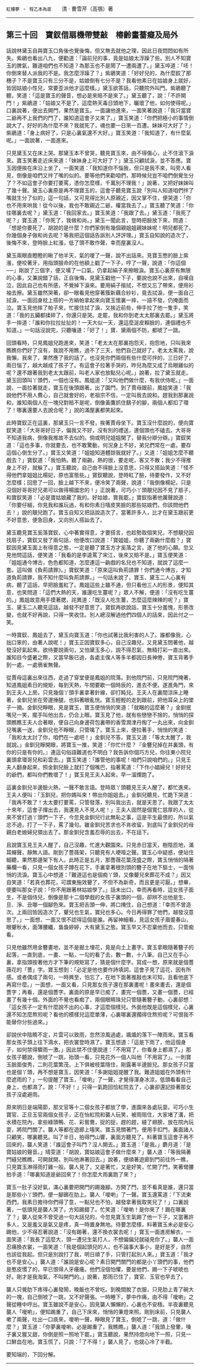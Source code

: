 

`紅樓夢 ‧ 程乙本為底`　　清 ‧ 曹雪芹（高鶚）著

* * *

## 第三十回　寶釵借扇機帶雙敲　椿齡畫薔癡及局外

話說林黛玉自與寶玉口角後也覺後悔，但又無去就他之理，因此日夜悶悶如有所失。紫鵑也看出八九，便勸道：「論前兒的事，竟是姑娘太浮躁了些。別人不知寶玉的脾氣，難道咱們也不知道？為那玉也不是鬧了一遭兩遭了。」黛玉啐道：「呸！你倒來替人派我的不是。我怎麼浮躁了？」紫鵑笑道：「好好兒的，為什麼鉸了那穗子？不是寶玉只有三分不是，姑娘倒有七分不是？我看他素日在姑娘身上就好，皆因姑娘小性兒，常要歪派他才這麼樣。」黛玉欲答話，只聽院外叫門。紫鵑聽了聽，笑道：「這是寶玉的聲音，想必是來賠不是來了。」黛玉聽了，說：「不許開門！」紫鵑道：「姑娘又不是了，這麼熱天毒日頭地下，曬壞了他，如何使得呢。」口裏說著，便出去開門，果然是寶玉。一面讓他進來，一面笑著說道：「我只當寶二爺再不上我們的門了，誰知道這會子又來了。」寶玉笑道：「你們把極小的事情倒說大了，好好的為什麼不來？我就死了，魂也要一日來一百遭。妹妹可大好了？」紫鵑道：「身上病好了，只是心裏氣還不大好。」寶玉笑道：「我知道了，有什麼氣呢。」一面說著，一面進來。

只見黛玉又在床上哭。那黛玉本不曾哭，聽見寶玉來，由不得傷心，止不住滾下淚來。寶玉笑著走近床來道：「妹妹身上可大好了？」黛玉只顧拭淚，並不答應。寶玉因便挨在床沿上坐了，一面笑道：「我知道你不惱我，但只是我不來，叫旁人看見，倒像是咱們又拌了嘴的似的。要等他們來勸咱們，那時候兒豈不咱們倒覺生分了？不如這會子你要打要罵，憑你怎麼樣，千萬別不理我！」說著，又把好妹妹叫了幾十聲。黛玉心裏原是再不理寶玉的，這會子聽見寶玉說「別叫人知道咱們拌了嘴就生分了似的」這一句話，又可見得比別人原親近，因又掌不住，便哭道：「你也不用來哄我！從今以後，我也不敢親近二爺，權當我去了。」寶玉聽了笑道：「你往哪裏去呢？」黛玉道：「我回家去。」寶玉笑道：「我跟了去。」黛玉道：「我死了呢？」寶玉道：「你死了，我做和尚。」黛玉一聞此言，登時把臉放下來，問道：「想是你要死了，胡說的是什麼？你們家倒有幾個親姐姐親妹妹呢！明兒都死了，你幾個身子做和尚去呢？等我把這個話告訴別人評評理。」寶玉自知說的造次了，後悔不來，登時臉上紅漲，低了頭不敢作聲，幸而屋裏沒人。

黛玉兩眼直瞪瞪的瞅了他半天，氣的噯了一聲，說不出話來。見寶玉憋的臉上紫漲，便咬著牙，用指頭狠命的在他額上戳了一下子，哼了一聲，說道：「你這個──」剛說了三個字，便又嘆了一口氣，仍拿起絹子來擦眼淚。寶玉心裏原有無限的心事，又兼說錯了話，正自後悔，見黛玉戳他一下子，要說也說不出來，自嘆自泣，因此自己也有所感，不覺掉下淚來。要用絹子揩拭，不想又忘了帶來，便用衫袖去擦。黛玉雖然哭著，卻一眼看見他穿著簇新藕合紗衫，竟去拭淚，便一面自己拭淚，一面回身枕上搭的一方綃帕拿起來向寶玉懷裏一摔，一語不發，仍掩面而泣。寶玉見他摔了帕子來，忙接住拭了淚，又挨近前些，伸手拉了他一隻手，笑道：「我的五臟都揉碎了，你還只是哭。走罷，我和你到老太太那裏去罷。」黛玉將手一摔道：「誰和你拉拉扯扯的！一天大似一天，還這麼涎皮賴臉的，連個禮也不知道。」一句話沒說完，只聽嚷道：「好了！」寶、黛兩個不防，都唬了一跳。

回頭看時，只見鳳姐兒跑進來，笑道：「老太太在那裏抱怨天，抱怨地，只叫我來瞧瞧你們好了沒有，我說不用瞧，過不了三天，他們自己就好了。老太太罵我，說我懶，我來了，果然應了我的話了。也沒見你們兩個有些什麼可拌的，三日好了，兩日惱了，越大越成了孩子了。有這會子拉著手哭的，昨兒為麼又成了烏眼雞似的呢？還不跟著我到老太太跟前，叫老人家也放點兒心呢。」說著，拉了黛玉就走。黛玉回頭叫丫頭們，一個也沒有。鳳姐道：「又叫他們做什麼，有我伏侍呢。」一面說，一面拉著就走，寶玉在後頭跟著。出了園門，到了賈母跟前，鳳姐笑道：「我說他們不用人費心，自己就會好的，老祖宗不信，一定叫我去說和。趕我到那裏說和，誰知兩個人在一塊兒對賠不是呢，倒像黃鷹抓住鷂子的腳，兩個人都扣了環了！哪裏還要人去說合呢？」說的滿屋裏都笑起來。

此時寶釵正在這裏，那黛玉只一言不發，挨著賈母坐下。寶玉沒什麼說的，便向寶釵笑道：「大哥哥好日子，偏我又不好，沒有別的禮送，連個頭也不磕去。大哥哥不知道我病，倒像我推故不去似的。倘或明兒姐姐閑了，替我分辯分辯。」寶釵笑道：「這也多事，你就要去，也不敢驚動，何況身上不好，弟兄們常在一處，要存這個心倒生分了。」寶玉又笑道：「姐姐知道體諒我就好了。」又道：「姐姐怎麼不聽戲去？」寶釵道：「我怕熱。聽了兩齣，熱的很，要走呢，客又不散；我少不得推身上不好，就躲了。」寶玉聽說，自己由不得臉上沒意思，只得又搭訕笑道：「怪不得他們拿姐姐比楊妃，原也富態些。」寶釵聽說，登時紅了臉，待要發作，又不好怎麼樣；回思了一回，臉上越下不來，便冷笑了兩聲，說道：「我倒像楊妃，只是沒個好哥哥好兄弟可以做得楊國忠的！」正說著，可巧小丫頭靚兒因不見了扇子，和寶釵笑道：「必是寶姑娘藏了我的。好姑娘，賞我罷。」寶釵指著他厲聲說道：「你要仔細，你見我和誰玩過，有和你素日嘻皮笑臉的那些姑娘們，你該問他們去！」說的靚兒跑了。寶玉自知又把話說造次了，當著許多人，比才在黛玉跟前更不好意思，便急回身，又向別人搭訕去了。

黛玉聽見寶玉奚落寶釵，心中著實得意，才要搭言，也趁勢取個笑兒，不想靚兒因找扇子，寶釵又發了兩句話，他便改口說道：「寶姐姐，你聽了兩齣什麼戲？」寶釵因見黛玉面上有得意之態，一定是聽了寶玉方才奚落之言，遂了他的心願。忽又見他問這話，便笑道：「我看的是李逵罵了宋江，後來又賠不是。」寶玉便笑道：「姐姐通今博古，色色都知道，怎麼連這一齣戲的名兒也不知道，就說了這麼一套。這叫做《負荊請罪》。」寶釵笑道：「原來這叫負荊請罪！你們通今博古，才知道負荊請罪，我不知什麼叫負荊請罪。」一句話未說了，寶玉、黛玉二人心裏有病，聽了這話，早把臉羞紅了。鳳姐這些上雖不通，但只看他三人的形景，便知其意，也笑問道：「這們大熱的天，誰還吃生薑呢？」眾人不解，便道：「沒有吃生薑的。」鳳姐故意用手摸著腮，詫異道：「既沒人吃生薑，怎麼這麼辣辣的呢？」寶玉、黛玉二人聽見這話，越發不好意思了。寶釵再欲說話，寶玉十分羞愧，形景改變，也就不好再說，只得一笑收住。別人總沒解過他們四個人的話來，因此付之一笑。

一時寶釵、鳳姐去了，黛玉向寶玉道：「你也試著比我利害的人了。誰都像我，心拙口笨的，由著人說呢！」寶玉正因寶釵多心，自己沒趣兒，又見黛玉問著他，越發沒好氣起來。欲待要說兩句，又怕黛玉多心，說不得忍氣，無精打彩一直出來。誰知目今盛暑之際，又當早飯已過，各處主僕人等多半都因日長神倦，寶玉背著手到一處，一處鴉雀無聲。

從賈母這裏出來往西，走過了穿堂便是鳳姐的院落。到他院門前，只見院門掩著，知道鳳姐素日的規矩，每到天熱，午間要歇一個時辰的，進去不便。遂進角門，來到王夫人上房。只見幾個丫頭手裏拿著針線，卻打盹兒。王夫人在裏間涼床上睡著，金釧兒坐在旁邊捶腿，也斜著眼亂恍。寶玉輕輕的走到跟前，把他耳朵上的墜子一摘。金釧兒睜眼，見是寶玉，寶玉便悄俏的笑道：「就睏的這麼著？」金釧抿嘴兒一笑，擺手叫他出去，仍合上眼。寶玉見了他，就有些戀戀不捨的，悄悄的探頭瞧瞧王夫人合著眼，便自己向身邊荷包裏帶的香雪潤津丹掏了一丸出來，向金釧兒嘴裏一送，金釧兒也不睜眼，只管噙了。寶玉上來，便拉著手，悄悄的笑道：「我和太太討了你，咱們在一處吧！」金釧兒不答。寶玉又道：「等太太醒了，我就說。」金釧兒睜開眼，將寶玉一推，笑道：「你忙什麼？『金簪兒掉在井裏頭，有你的只是有你的。』連這句俗語難道也不明白？我告訴你個巧方兒，你往東小院兒裏頭拿環哥兒和彩雲去。」寶玉笑道：「誰管他的事呢！咱們只說咱們的。」只見王夫人翻身起來，照金釧兒臉上就打了個嘴巴，指著罵道：「下作小娼婦兒！好好兒的爺們，都叫你們教壞了！」寶玉見王夫人起來，早一溜煙跑了。

這裏金釧兒半邊臉火熱，一聲不敢言語。登時眾丫頭聽見王夫人醒了，都忙進來。王夫人便叫：「玉釧兒，把你媽叫來！帶出你姐姐去。」金釧兒聽見，忙跪下哭道：「我再不敢了！太太要打要罵，只管發落，別叫我出去，就是天恩了。我跟了太太十來年，這會子攆出去，我還見人不見人呢！」王夫人固然是個寬仁慈厚的人，從來不曾打過丫頭們一下子，今忽見金釧兒行此無恥之事，這是平生最恨的，所以氣忿不過，打了一下子，罵了幾句。雖金釧兒苦求也不肯收留，到底叫了金釧兒的母親白老媳婦兒領出去了。那金釧兒含羞忍辱的出去，不在話下。

且說寶玉見王夫人醒了，自己沒趣，忙進大觀園來。只見赤日當天，樹陰匝地，滿耳蟬聲，靜無人語。剛到了薔薇架，只聽見有人哽噎之聲。寶玉心中疑惑，便站住細聽，果然那邊架下有人。此時正是五月，那薔薇花葉茂盛之際，寶玉悄悄的隔著藥欄一看，只見一個女孩子蹲在花下，手裏拿著根別頭的簪子在地下摳士，一面悄悄的流淚。寶玉心中想道：「難道這也是個痴丫頭，又像顰兒來葬花不成？」因又自笑道：「若真也葬花，可謂東施效顰了，不但不為新奇，而且更是可厭。」想畢，便要叫那女子說：「你不用跟著林姑娘學了。」話未出口，幸而再看時，這女孩子面生，不是個侍兒，倒像是那十二個學戲的女孩子裏頭的一個，卻辨不出他是生、旦、淨、丑哪一個腳色來。寶玉把舌頭一伸，將口掩住，自己想道：「幸而不曾造次。上兩回皆因造次了，顰兒也生氣，寶兒也多心。今日再得罪了他們，越發沒意思了。」一面想，一面又恨不認得這個是誰。再留神細看，見這女孩子眉蹙春山，眼顰秋水，面薄腰纖，裊裊婷婷，大有黛玉之態。寶玉早又不忍棄他而去，只管痴看。

只見他雖然用金簪畫地，並不是掘土埋花，竟是向土上畫字。寶玉拿眼隨著簪子的起落，一直到底，一畫、一點，一勾的看了去，數一數，十八筆。自己又在手心裏，拿指頭按著他方才下筆的規矩寫了，猜是個什麼字。寫成一想，原來就是個薔薇花的「薔」字。寶玉想到：「必定是他也要作詩填詞，這會子見了這花，因有所感。或者偶成了兩句，一時興至，怕忘了，在地下面著推敲也末可知，且看他底下再寫什麼。」一面想，一面又看，只見那女孩子還在那裏畫呢！畫來畫去，還是個薔字；再看，還是個薔字。裏面的原是早已痴了，畫完一個薔，又畫一個薔，已經畫了有幾十個。外面的不覺也看痴了，兩個眼睛珠兒只管隨著簪子動，心裏卻想：「這女孩子一定有什麼說不出的心事，才這麼個樣兒。外面他既是這個樣兒，心裏還不知怎麼熬煎呢？看他的模樣兒這麼單薄，心裏哪裏還擱得住熬煎呢？可恨我不能替你分些過來。」

卻說伏中陰睛不定，片雲可以致雨，忽然涼風過處，颯颯的落下一陣雨來。寶玉看那女孩子頭上往下滴水，把衣裳登時濕了。寶玉想道：「這是下雨了，他這個身子，如何禁得驟雨一激。」因此禁不住便說道：「不用寫了，你看身上都濕了。」那女孩子聽說，倒唬了一跳，抬頭一看，只見花外一個人叫他「不用寫了」。一則寶玉臉面俊秀，二則花葉繁茂，上下俱被枝葉隱住，剛露著半邊臉兒。那女孩子只當也是個丫頭，再不想是寶玉，因笑道：「多謝姐姐提醒了我。難道姐姐在外頭有什麼遮雨的？」一句提醒了寶玉，「噯喲」了一聲，才覺得渾身冰涼，低頭看看自己身上，也都濕了。說：「不好！」只得一氣跑回恰紅院去了，心裏卻還記掛著那女孩子沒處避雨。

原來明日是端陽節，那文官等十二個女孩子都放了學，進園來各處玩耍。可巧小生寶官、正旦玉官兩個女孩子，正在怡紅院和襲人玩笑，被雨阻住，大家堵了溝，把水積在院內，拿些綠頭鴨、花、彩鴛鴦，捉的捉，趕的趕，縫了翅膀，放在院內玩耍，將院門關了。襲人等都在遊廊上嘻笑。寶玉見關著門，便用手扣門，裏面諸人只顧笑，哪裏聽見。叫了半日，拍得門山響，裏面方聽見了。料著寶玉這會子再不回來的，襲人笑道：「誰這會子叫門？沒人開去。」寶玉道：「是我。」麝月道：「是寶姑娘的聲音。」晴雯道：「胡說，寶姑娘這會子做什麼來？」襲人道：「等我隔著門縫兒瞧瞧，可開就開，別叫他淋著回去。」說著，便順著遊廊到門前往外一瞧，只見寶玉淋得雨打雞一般。襲人見了，又是著忙，又是好笑，忙開了門，笑著彎腰拍手道：「哪裏知道是爺回來了！你怎麼大雨裏跑了來？」

寶玉一肚子沒好氣，滿心裏要把開門的踢幾腳。方開了門，並不看真是誰，還只當是那些小丫頭們，便一腳踢在肋上。襲人「噯喲」了一聲。寶玉還罵道：「下流東西們，我素日擔待你們得了意，一點兒也不怕，越發拿著我取笑兒了！」口裏說著，一低頭見是襲人哭了，方知踢錯了。忙笑道：「噯喲！是你來了！踢在哪裏了？」襲人從來不曾受過一句大話兒的，今忽見寶玉生氣踢了他一下子，又當著許多人，又是羞又是氣又是疼，真一時置身無地。待要怎麼樣，料著寶玉未必是安心踢他，少不得忍著說道：「沒有踢著，還不換衣裳去呢！」寶玉一面進房解衣，一面笑道：「我長了這麼大，頭一遭兒生氣打人，不想偏偏兒就碰見你了。」襲人一面忍痛換衣裳，一面笑道：「我是個起頭兒的人，也不論事大事小，是好是歹，自然也該從我起。但只是別說打了我，明日順了手，只管打起別人來。」寶玉道：「我才也不是安心。」襲人道：「誰說是安心呢？素日開門關門的都是小丫頭們的事，他們是憨皮慣了的，早已恨得人牙癢癢。他們沒個怕懼，要是他們，踢一下子唬唬也好。剛才是我淘氣，不叫開門的。」說著，那雨已住了，寶官、玉官也早去了。

襲人只覺肋下疼得心裏發鬧，晚飯也不曾吃。到晚間脫了衣服，只見肋上青了碗大的一塊，自己倒唬了一跳，又不好聲張。一時睡下，夢中作痛，由不得「噯喲」之聲從睡中哼出。寶玉雖說不是安心，因見襲人懶懶的，心裏也不安穩。半夜裏聽見襲人「噯喲」，便知踢重了，自己下床來，悄悄的秉燈來照。剛到床前，只見襲人嗽了兩聲，吐出一口痰來，噯喲一聲，睜眼見了寶玉，倒唬了一跳，道：「做什麼？」寶玉道：「你夢裏噯喲，必是踢重了，我瞧瞧。」襲人道：「我頭上發暈，嗓子裏又腥又甜，你倒是照一照地下罷。」寶玉聽說，果然持燈向地下一照，只見一口鮮血在地。寶玉慌了，只說：「了不得！」襲人見了，也就心冷了半截。

要知端的，下回分解。

* * *

